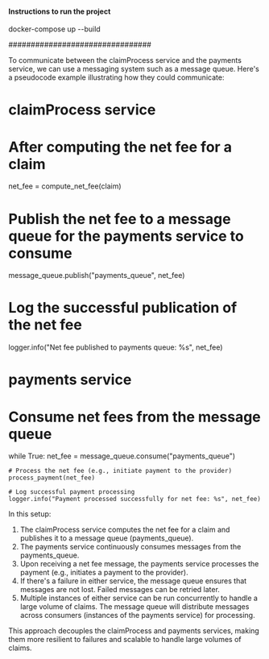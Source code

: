 #### Instructions to run the project

docker-compose up --build

################################

To communicate between the claimProcess service and the payments service, we can use a messaging system such as a message queue. Here's a pseudocode example illustrating how they could communicate:

# claimProcess service

# After computing the net fee for a claim
net_fee = compute_net_fee(claim)

# Publish the net fee to a message queue for the payments service to consume
message_queue.publish("payments_queue", net_fee)

# Log the successful publication of the net fee
logger.info("Net fee published to payments queue: %s", net_fee)


# payments service

# Consume net fees from the message queue
while True:
    net_fee = message_queue.consume("payments_queue")
    
    # Process the net fee (e.g., initiate payment to the provider)
    process_payment(net_fee)

    # Log successful payment processing
    logger.info("Payment processed successfully for net fee: %s", net_fee)

In this setup:

1. The claimProcess service computes the net fee for a claim and publishes it to a message queue (payments_queue).
2. The payments service continuously consumes messages from the payments_queue.
3. Upon receiving a net fee message, the payments service processes the payment (e.g., initiates a payment to the provider).
4. If there's a failure in either service, the message queue ensures that messages are not lost. Failed messages can be retried later.
5. Multiple instances of either service can be run concurrently to handle a large volume of claims. The message queue will distribute messages across consumers (instances of the payments service) for processing.

This approach decouples the claimProcess and payments services, making them more resilient to failures and scalable to handle large volumes of claims.